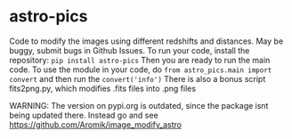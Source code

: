 # astro-pics
Code to modify the images using different redshifts and distances.
May be buggy, submit bugs in Github Issues.
To run your code, install the repository:
`pip install astro-pics`
Then you are ready to run the main code.
To use the module in your code, do `from astro_pics.main import convert` and then run the `convert('info')`
There is also a bonus script fits2png.py, which modifies .fits files into .png files

WARNING: The version on pypi.org is outdated, since the package isnt being updated there. Instead go and see https://github.com/Aromik/image_modify_astro
